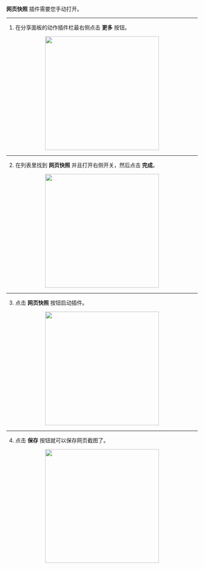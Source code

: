 **网页快照** 插件需要您手动打开。

---

1. 在分享面板的动作插件栏最右侧点击 **更多** 按钮。

<div align=center>
<img src="http://oytpa1wyh.bkt.clouddn.com/help/guide-web-snapshot-1.png" width="300px" />
</div>

---

2. 在列表里找到 **网页快照** 并且打开右侧开关，然后点击 **完成**。

<div align=center>
<img src="http://oytpa1wyh.bkt.clouddn.com/help/guide-web-snapshot-2.png" width="300px" />
</div>

---

3. 点击 **网页快照** 按钮启动插件。

<div align=center>
<img src="http://oytpa1wyh.bkt.clouddn.com/help/guide-web-snapshot-3.png" width="300px" />
</div>

---

4. 点击 **保存** 按钮就可以保存网页截图了。

<div align=center>
<img src="http://oytpa1wyh.bkt.clouddn.com/help/guide-web-snapshot-4.png" width="300px" />
</div>

